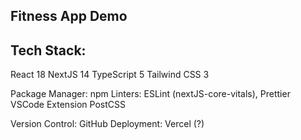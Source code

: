 ## Fitness App Demo

## Tech Stack:

React 18
NextJS 14
TypeScript 5
Tailwind CSS 3

Package Manager: npm
Linters: ESLint (nextJS-core-vitals), Prettier VSCode Extension
PostCSS

Version Control: GitHub
Deployment: Vercel (?)

